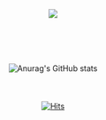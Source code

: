 <div align=center>

  <img src="https://capsule-render.vercel.app/api?type=wave&color=F8E0F1&height=120&section=footer&text=👐🏻안녕👐🏻&fontColor=29088A&animation=twinkling&fontSize=40&" />
<br/><br/><br/><br/><br/>

<!--
**kayachlrh/kayachlrh** is a ✨ _special_ ✨ repository because its `README.md` (this file) appears on your GitHub profile.

Here are some ideas to get you started:

- 🔭 I’m currently working on ...
- 🌱 I’m currently learning ...
- 👯 I’m looking to collaborate on ...
- 🤔 I’m looking for help with ...
- 💬 Ask me about ...
- 📫 How to reach me: ...
- 😄 Pronouns: ...
- ⚡ Fun fact: ...
-->
![Anurag's GitHub stats](https://github-readme-stats.vercel.app/api?username=kayachlrh&show_icons=true&theme=tokyonight) 
<br/><br/><br/><br/>
[![Hits](https://hits.seeyoufarm.com/api/count/incr/badge.svg?url=https%3A%2F%2Fgithub.com%2Fkayachlrh&count_bg=%23CB1EEB&title_bg=%23B18AEB&icon=&icon_color=%23E7E7E7&title=hits&edge_flat=false)](https://hits.seeyoufarm.com)

</div>
